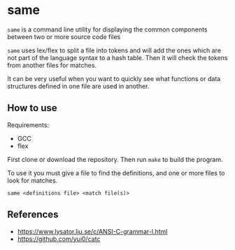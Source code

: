 # same
`same` is a command line utility for displaying the common components between two or more source code files

`same` uses lex/flex to split a file into tokens and will add the ones which are not part of the language syntax to a hash table. Then it will check the tokens from another files for matches.

It can be very useful when you want to quickly see what functions or data structures defined in one file are used in another.

## How to use

Requirements:
* GCC
* flex

First clone or download the repository. Then run `make` to build the program.

To use it you must give a file to find the definitions, and one or more files to look for matches.

```
same <definitions file> <match file(s)>
```

## References

* https://www.lysator.liu.se/c/ANSI-C-grammar-l.html
* https://github.com/yui0/catc